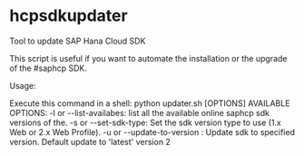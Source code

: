 hcpsdkupdater
=============
Tool to update SAP Hana Cloud SDK

This script is useful if you want to automate the installation or the upgrade of the #saphcp SDK.

Usage:

Execute this command in a shell:
python updater.sh [OPTIONS]
AVAILABLE OPTIONS:
-l or --list-availabes: list all the available online saphcp sdk versions of the.
-s or --set-sdk-type: Set the sdk version type to use (1.x Web or 2.x Web Profile). 
-u or --update-to-version <version>: Update sdk to specified version. Default update to 'latest' version 2
